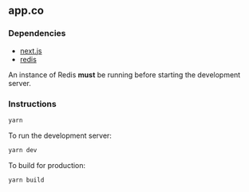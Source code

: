 app.co
----

### Dependencies

- [next.js](https://github.com/zeit/next.js/)
- [redis](https://redis.io/)

An instance of Redis **must** be running before starting the development server.

### Instructions

```bash
yarn
```

To run the development server:

```bash
yarn dev
```

To build for production:

```bash
yarn build
```
